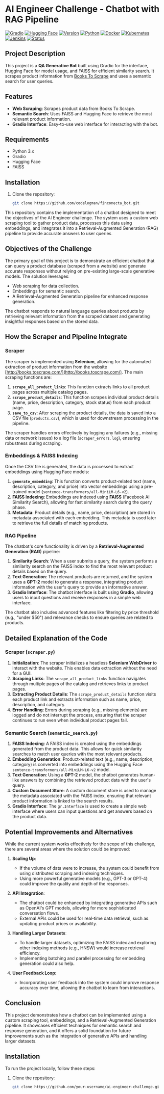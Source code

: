 # AI Engineer Challenge - Chatbot with RAG Pipeline

[![Gradio](https://img.shields.io/badge/Gradio-%E2%9C%94-brightgreen.svg)](https://gradio.app/)
[![Hugging Face](https://img.shields.io/badge/Hugging%20Face-%E2%9C%94-brightgreen.svg)](https://huggingface.co/)
[![Version](https://img.shields.io/badge/version-1.0.0-brightgreen)](https://github.com/codelogman/experimental_pilot)
[![Python](https://img.shields.io/badge/python-3.8%2B-blue)](https://www.python.org/)
[![Docker](https://img.shields.io/badge/docker-ready-blue)](https://www.docker.com/)
[![Kubernetes](https://img.shields.io/badge/Kubernetes-Deploy%20Ready-blue?logo=kubernetes&logoColor=white)](https://kubernetes.io/)
[![Jenkins](https://img.shields.io/badge/jenkins-automated-orange)](https://www.jenkins.io/)
[![Status](https://img.shields.io/badge/status-Stable-success)](#)

## Project Description

This project is a **QA Generative Bot** built using Gradio for the interface, Hugging Face for model usage, and FAISS for efficient similarity search. It scrapes product information from [Books To Scrape](http://books.toscrape.com/) and uses a semantic search for user queries.

## Features
- **Web Scraping**: Scrapes product data from Books To Scrape.
- **Semantic Search**: Uses FAISS and Hugging Face to retrieve the most relevant product information.
- **Gradio Interface**: Easy-to-use web interface for interacting with the bot.

## Requirements

- Python 3.x
- Gradio
- Hugging Face
- FAISS

## Installation

1. Clone the repository:
   ```bash
   git clone https://github.com/codelogman/finconecta_bot.git


This repository contains the implementation of a chatbot designed to meet the objectives of the AI Engineer challenge. The system uses a custom web scraping tool to gather product data, processes this data using embeddings, and integrates it into a Retrieval-Augmented Generation (RAG) pipeline to provide accurate answers to user queries.

## Objectives of the Challenge

The primary goal of this project is to demonstrate an efficient chatbot that can query a product database (scraped from a website) and generate accurate responses without relying on pre-existing large-scale generative models. The solution leverages:

- Web scraping for data collection.
- Embeddings for semantic search.
- A Retrieval-Augmented Generation pipeline for enhanced response generation.

The chatbot responds to natural language queries about products by retrieving relevant information from the scraped dataset and generating insightful responses based on the stored data.

## How the Scraper and Pipeline Integrate

### Scraper
The scraper is implemented using **Selenium**, allowing for the automated extraction of product information from the website [http://books.toscrape.com/](http://books.toscrape.com/). The main scraping functions are:

1. **`scrape_all_product_links`**: This function extracts links to all product pages across multiple catalog pages.
2. **`scrape_product_details`**: This function scrapes individual product details (name, price, description, category, stock status) from each product page.
3. **`save_to_csv`**: After scraping the product details, the data is saved into a CSV file (`products.csv`), which is used for downstream processing in the pipeline.

The scraper handles errors effectively by logging any failures (e.g., missing data or network issues) to a log file (`scraper_errors.log`), ensuring robustness during scraping.

### Embeddings & FAISS Indexing
Once the CSV file is generated, the data is processed to extract embeddings using Hugging Face models:

1. **`generate_embedding`**: This function converts product-related text (name, description, category, and price) into vector embeddings using a pre-trained model (`sentence-transformers/all-MiniLM-L6-v2`).
2. **FAISS Indexing**: Embeddings are indexed using **FAISS** (Facebook AI Similarity Search), allowing for fast similarity search during the query phase.
3. **Metadata**: Product details (e.g., name, price, description) are stored in metadata associated with each embedding. This metadata is used later to retrieve the full details of matching products.

### RAG Pipeline
The chatbot's core functionality is driven by a **Retrieval-Augmented Generation (RAG)** pipeline:

1. **Similarity Search**: When a user submits a query, the system performs a similarity search on the FAISS index to find the most relevant product details based on the query.
2. **Text Generation**: The relevant products are returned, and the system uses a **GPT-2** model to generate a response, integrating product information with the user's query to provide an informative answer.
3. **Gradio Interface**: The chatbot interface is built using **Gradio**, allowing users to input questions and receive responses in a simple web interface.

The chatbot also includes advanced features like filtering by price threshold (e.g., "under $50") and relevance checks to ensure queries are related to products.

## Detailed Explanation of the Code

### Scraper (`scraper.py`)

1. **Initialization**: The scraper initializes a headless **Selenium WebDriver** to interact with the website. This enables data extraction without the need for a GUI.
2. **Scraping Links**: The `scrape_all_product_links` function navigates through multiple pages of the catalog and retrieves links to product pages.
3. **Extracting Product Details**: The `scrape_product_details` function visits each product link and extracts information such as name, price, description, and category.
4. **Error Handling**: Errors during scraping (e.g., missing elements) are logged and do not interrupt the process, ensuring that the scraper continues to run even when individual product pages fail.

### Semantic Search (`semantic_search.py`)

1. **FAISS Indexing**: A FAISS index is created using the embeddings generated from the product data. This allows for quick similarity searches to match user queries with the most relevant products.
2. **Embedding Generation**: Product-related text (e.g., name, description, category) is converted into embeddings using the Hugging Face `sentence-transformers/all-MiniLM-L6-v2` model.
3. **Text Generation**: Using a **GPT-2** model, the chatbot generates human-like answers by combining the retrieved product data with the user's query.
4. **Custom Document Store**: A custom document store is used to manage the metadata associated with the FAISS index, ensuring that relevant product information is linked to the search results.
5. **Gradio Interface**: The `gr.Interface` is used to create a simple web interface where users can input questions and get answers based on the product data.

## Potential Improvements and Alternatives

While the current system works effectively for the scope of this challenge, there are several areas where the solution could be improved:

1. **Scaling Up**:
   - If the volume of data were to increase, the system could benefit from using distributed scraping and indexing techniques.
   - Using more powerful generative models (e.g., GPT-3 or GPT-4) could improve the quality and depth of the responses.

2. **API Integration**:
   - The chatbot could be enhanced by integrating generative APIs such as OpenAI's GPT models, allowing for more sophisticated conversation flows.
   - External APIs could be used for real-time data retrieval, such as updating product prices or availability.

3. **Handling Larger Datasets**:
   - To handle larger datasets, optimizing the FAISS index and exploring other indexing methods (e.g., HNSW) would increase retrieval efficiency.
   - Implementing batching and parallel processing for embedding generation could also help.

4. **User Feedback Loop**:
   - Incorporating user feedback into the system could improve response accuracy over time, allowing the chatbot to learn from interactions.

## Conclusion

This project demonstrates how a chatbot can be implemented using a custom scraping tool, embeddings, and a Retrieval-Augmented Generation pipeline. It showcases efficient techniques for semantic search and response generation, and it offers a solid foundation for future improvements such as the integration of generative APIs and handling larger datasets.

## Installation

To run the project locally, follow these steps:

1. Clone the repository:
   ```bash
   git clone https://github.com/your-username/ai-engineer-challenge.git
